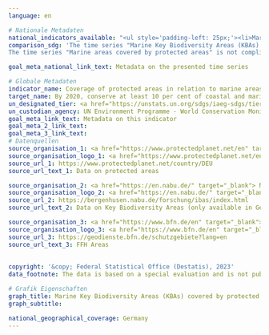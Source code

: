```yaml
---
language: en    

# Nationale Metadaten    
national_indicators_available: "<ul style='padding-left: 25px;'><li>Marine Key Biodiversity Areas (KBAs) covered by protected areas</li> <li> Marine areas covered by protected areas</li> <li> Marine areas covered by effective protected areas</li></ul>"    
comparison_sdg: 'The time series "Marine Key Biodiversity Areas (KBAs) covered by protected areas" is partly compliant with the global metadata. The time series "Marine areas covered by protected areas" and "Marine areas covered by effective protected areas" provide additional information.
The time series "Marine areas covered by protected areas" is not compliant with the global metadata, but provides additional information.'    

goal_meta_national_link_text: Metadata on the presented time series    

# Globale Metadaten    
indicator_name: Coverage of protected areas in relation to marine areas    
target_name: By 2020, conserve at least 10 per cent of coastal and marine areas, consistent with national and international law and based on the best available scientific information    
un_designated_tier: <a href="https://unstats.un.org/sdgs/iaeg-sdgs/tier-classification/" title="Click here for more information on the UN tier classification."  target="_blank">Tier I</a>    
un_custodian_agency: UN Environment Programme - World Conservation Monitoring Centre (UNEP-WCMC)<br>United Nations Environment Programme (UNEP)<br>International Union for Conservation of Nature (IUCN)    
goal_meta_link_text: Metadata on this indicator    
goal_meta_2_link_text:     
goal_meta_3_link_text:         
# Datenquellen
source_organisation_1: <a href="https://www.protectedplanet.net/en" target="_blank"> Protected Planet </a>
source_organisation_logo_1: <a href="https://www.protectedplanet.net/en" target="_blank"><img src="https://g205sdgs.github.io/sdg-indicators/public/OrgImgEn/pp.png" alt="Logo pp" style="height:60px; width:148px"/></a>
source_url_1: https://www.protectedplanet.net/country/DEU
source_url_text_1: Data on protected areas

source_organisation_2: <a href="https://en.nabu.de/" target="_blank"> NABU – Naturschutzbund Deutschland e.V. </a>
source_organisation_logo_2: <a href="https://en.nabu.de/" target="_blank"><img src="https://g205sdgs.github.io/sdg-indicators/public/OrgImgEn/nabu.png" alt="Logo nabu" style="height:60px; width:148px"/></a>
source_url_2: https://bergenhusen.nabu.de/forschung/ibas/index.html
source_url_text_2: Data on Key Biodiversity Areas (only available in German)

source_organisation_3: <a href="https://www.bfn.de/en" target="_blank"> Federal Agency for Nature Conservation </a>
source_organisation_logo_3: <a href="https://www.bfn.de/en" target="_blank"><img src="https://g205sdgs.github.io/sdg-indicators/public/OrgImgEn/bfn.png" alt="Logo bfn" style="height:60px; width:148px"/></a>
source_url_3: https://geodienste.bfn.de/schutzgebiete?lang=en
source_url_text_3: FFH Areas
    
    
copyright: '&copy; Federal Statistical Office (Destatis), 2023'    
data_footnote: The data is based on a special evaluation and is not publicly available.    

# Grafik Eigenschaften    
graph_title: Marine Key Biodiversity Areas (KBAs) covered by protected areas
graph_subtitle:     

national_geographical_coverage: Germany    
---
```


<span></span>